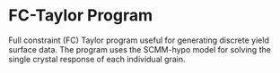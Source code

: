 # FC-Taylor Program

Full constraint (FC) Taylor program useful for generating discrete yield surface data. The program uses the SCMM-hypo model for solving the single crystal response of each individual grain.
